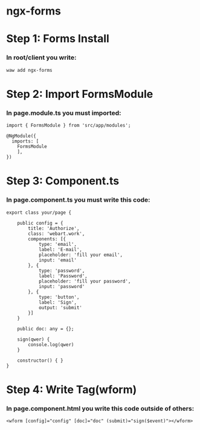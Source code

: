 # ngx-forms

# Step 1: Forms Install
### In root/client you write:
```
waw add ngx-forms
```

# Step 2: Import FormsModule
### In page.module.ts you must imported:
```
import { FormsModule } from 'src/app/modules';

@NgModule({
  imports: [
    FormsModule
	],
})
```

# Step 3: Component.ts
### In page.component.ts you must write this code:
```
export class your/page {

	public config = {
		title: 'Authorize',
		class: 'webart.work',
		components: [{
			type: 'email',
			label: 'E-mail',
			placeholder: 'fill your email',
			input: 'email'
		}, {
			type: 'password',
			label: 'Password',
			placeholder: 'fill your password',
			input: 'password'
		}, {
			type: 'button',
			label: 'Sign',
			output: 'submit'
		}]
	}

	public doc: any = {};

	sign(qwer) {
		console.log(qwer)
	}

	constructor() { }
}

```

# Step 4: Write Tag(wform)
### In page.component.html you write this code outside of others:
```
<wform [config]="config" [doc]="doc" (submit)="sign($event)"></wform>
```
